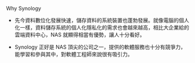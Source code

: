 Why Synology

- 先今資料數位化發展快速，儲存資料的系統裝置也蓬勃發展。就像電腦的個人化一樣，資料儲存系統的個人化隱私化的需求也會越來越高，相比大企業給的雲端資料中心，NAS 就顯得相當有優勢，讓人十分看好。

- Synology 正好是 NAS 頂尖的公司之一，提供的軟體服務也十分有競爭力，能學習和參與其中，對軟體工程師來說很有吸引力。